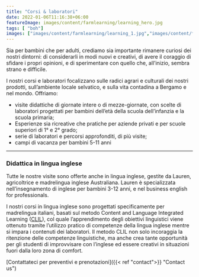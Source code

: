```yaml
---
title: "Corsi & laboratori"
date: 2022-01-06T11:16:38+06:00
featureImage: images/content/farmlearning/learning_hero.jpg
tags: [ "boh"]
images: ["images/content/farmlearning/learning_1.jpg","images/content/farmlearning/learning_2.jpg","images/content/farmlearning/learning_3.jpg"]
---
```

Sia per bambini che per adulti, crediamo sia importante rimanere curiosi dei nostri dintorni: di considerarli in modi nuovi e creativi, di avere il coraggio di sfidare i propri opinioni, e di sperimentare con quello che, all’inizio, sembra strano e difficile. 

I nostri corsi e laboratori focalizzano sulle radici agrari e culturali dei nostri prodotti, sull’ambiente locale selvatico, e sulla vita contadina a Bergamo e nel mondo. Offriamo:
- visite didattiche di giornate intere o di mezze-giornate, con scelte di laboratori progettati per bambini dell’età della scuola dell’infanzia e la scuola primaria; 
- Esperienze sia ricreative che pratiche per aziende privati e per scuole superiori di 1° e 2° grado;
- serie di laboratori e percorsi approfonditi, di più visite;
- campi di vacanza per bambini 5-11 anni  
---
### Didattica in lingua inglese
Tutte le nostre visite sono offerte anche in lingua inglese, gestite da Lauren, agricoltrice e madrelingua inglese Australiana. Lauren è specializzata nell’insegnamento di inglese per bambini 3-12 anni, e nel business english for professionals. 

I nostri corsi in lingua inglese sono progettati specificamente per madrelingua italiani, basati sul metodo Content and Language Integrated Learning ([CLIL](https://en.wikipedia.org/wiki/Language_immersion "Wikipedia")), col quale l’apprendimento degli obiettivi linguistici viene ottenuto tramite l’utilizzo pratico di competenze della lingua inglese mentre si impara i contenuti dei laboratori. Il metodo CLIL non solo incoraggia la ritenzione delle competenze linguistiche, ma anche crea tante opportunità per gli studenti di improvvisare con l’inglese ed essere creativi in situazioni fuori dalla loro zona di comfort.

[Contattateci per preventivi e prenotazioni]({{< ref "contact">}} "Contact us") 